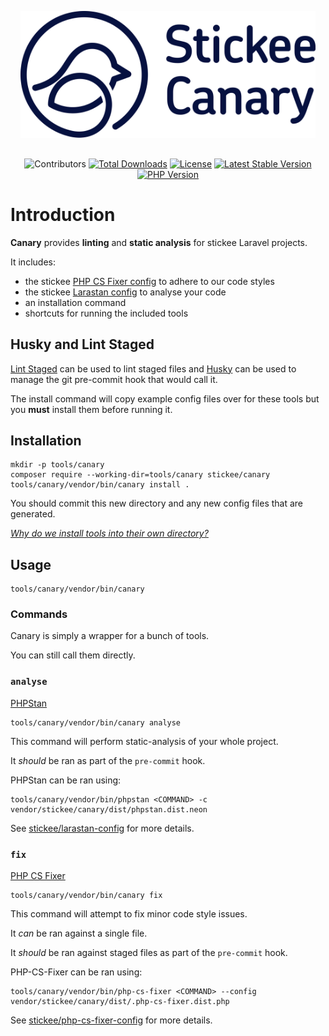 <p align="center" style="padding:1rem">
    <picture>
      <source media="(prefers-color-scheme: dark)" srcset=".github/images/logo-yellow.png" width="500">
      <source media="(prefers-color-scheme: light)" srcset=".github/images/logo-dark.png" width="500">
      <img alt="Stickee Canary" src=".github/images/logo-dark.png" width="500">
    </picture>
</p>

<p align="center">
    <img src="https://img.shields.io/github/contributors/stickeeuk/canary" alt="Contributors">
    <a href="https://packagist.org/packages/stickee/canary"><img src="https://img.shields.io/packagist/dt/stickee/canary" alt="Total Downloads"></a>
    <a href="https://packagist.org/packages/stickee/canary"><img src="https://img.shields.io/packagist/l/stickee/canary" alt="License"></a>
    <a href="https://packagist.org/packages/stickee/canary"><img src="https://img.shields.io/packagist/v/stickee/canary" alt="Latest Stable Version"></a>
    <a href="https://packagist.org/packages/stickee/canary"><img src="https://img.shields.io/packagist/dependency-v/stickee/canary/php" alt="PHP Version"></a>
</p>

# Introduction

**Canary** provides **linting** and **static analysis** for stickee Laravel projects.

It includes:

- the stickee [PHP CS Fixer config](https://github.com/stickeeuk/php-cs-fixer-config/) to adhere to our code styles
- the stickee [Larastan config](https://github.com/stickeeuk/larastan-config/) to analyse your code
- an installation command
- shortcuts for running the included tools

## Husky and Lint Staged

[Lint Staged](https://github.com/okonet/lint-staged) can be used to lint staged files and [Husky](https://typicode.github.io/husky) can be used to manage the git pre-commit hook that would call it.

The install command will copy example config files over for these tools but you **must** install them before running it.

## Installation

```
mkdir -p tools/canary
composer require --working-dir=tools/canary stickee/canary
tools/canary/vendor/bin/canary install .
```

You should commit this new directory and any new config files that are generated.

_[Why do we install tools into their own directory?](https://github.com/FriendsOfPHP/PHP-CS-Fixer#installation)_

## Usage

```
tools/canary/vendor/bin/canary
```

### Commands

Canary is simply a wrapper for a bunch of tools.

You can still call them directly.

### `analyse`

[PHPStan](https://github.com/nunomaduro/larastan)

```
tools/canary/vendor/bin/canary analyse
```

This command will perform static-analysis of your whole project.

It _should_ be ran as part of the `pre-commit` hook.

PHPStan can be ran using:
```
tools/canary/vendor/bin/phpstan <COMMAND> -c vendor/stickee/canary/dist/phpstan.dist.neon
```

See [stickee/larastan-config](https://github.com/stickeeuk/larastan-config) for more details.

### `fix`

[PHP CS Fixer](https://github.com/PHP-CS-Fixer/PHP-CS-Fixer)

```
tools/canary/vendor/bin/canary fix
```

This command will attempt to fix minor code style issues.

It _can_ be ran against a single file.

It _should_ be ran against staged files as part of the `pre-commit` hook.

PHP-CS-Fixer can be ran using:

```
tools/canary/vendor/bin/php-cs-fixer <COMMAND> --config vendor/stickee/canary/dist/.php-cs-fixer.dist.php
```

See [stickee/php-cs-fixer-config](https://github.com/stickeeuk/php-cs-fixer-config) for more details.
